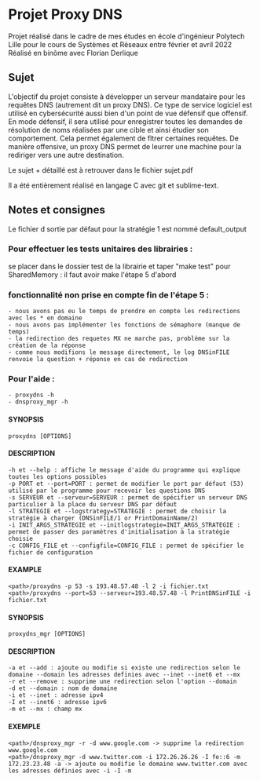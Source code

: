 # Projet Proxy DNS

Projet réalisé dans le cadre de mes études en école d'ingénieur Polytech Lille pour le cours de Systèmes et Réseaux entre février et avril 2022
Réalisé en binôme avec Florian Derlique

## Sujet 

L'objectif du projet consiste à développer un serveur mandataire pour les requêtes DNS (autrement dit un proxy DNS). Ce type de service logiciel est utilisé en cybersécurité aussi bien d'un point de vue défensif que offensif. En mode défensif, il sera utilisé pour enregistrer toutes les demandes de résolution de noms réalisées par une cible et ainsi étudier son comportement. Cela permet également de fltrer certaines requêtes. De manière offensive, un proxy DNS permet de leurrer une machine pour la rediriger vers une autre destination.

Le sujet + détaillé est à retrouver dans le fichier sujet.pdf

Il a été entièrement réalisé en langage C avec git et sublime-text.

## Notes et consignes 

Le fichier d sortie par défaut pour la stratégie 1 est nommé default_output

### Pour effectuer les tests unitaires des librairies :
se placer dans le dossier test de la librairie et taper "make test"
pour SharedMemory : il faut avoir make l'étape 5 d'abord

### fonctionnalité non prise en compte fin de l'étape 5 :
	- nous avons pas eu le temps de prendre en compte les redirections avec les * en domaine
	- nous avons pas implémenter les fonctions de sémaphore (manque de temps)
	- la redirection des requetes MX ne marche pas, problème sur la création de la réponse
	- comme nous modifions le message directement, le log DNSinFILE renvoie la question + réponse en cas de redirection

### Pour l'aide : 
	- proxydns -h
	- dnsproxy_mgr -h

#### SYNOPSIS
	proxydns [OPTIONS]
	
#### DESCRIPTION
	-h et --help : affiche le message d'aide du programme qui explique toutes les options possibles
	-p PORT et --port=PORT : permet de modifier le port par défaut (53) utilisé par le programme pour recevoir les questions DNS
	-s SERVEUR et --serveur=SERVEUR : permet de spécifier un serveur DNS particulier à la place du serveur DNS par défaut
	-l STRATEGIE et --logstrategy=STRATEGIE : permet de choisir la stratégie à charger (DNSinFILE/1 or PrintDomainName/2)
	-i INIT_ARGS_STRATEGIE et --initlogstrategie=INIT_ARGS_STRATEGIE : permet de passer des paramètres d'initialisation à la stratégie choisie 
	-c CONFIG_FILE et --configfile=CONFIG_FILE : permet de spécifier le fichier de configuration
#### EXAMPLE
	<path>/proxydns -p 53 -s 193.48.57.48 -l 2 -i fichier.txt
	<path>/proxydns --port=53 --serveur=193.48.57.48 -l PrintDNSinFILE -i fichier.txt

#### SYNOPSIS
	proxydns_mgr [OPTIONS]
#### DESCRIPTION
	-a et --add : ajoute ou modifie si existe une redirection selon le domaine --domain les adresses definies avec --inet --inet6 et --mx
	-r et --remove : supprime une redirection selon l'option --domain
	-d et --domain : nom de domaine
	-i et --inet : adresse ipv4
	-I et --inet6 : adresse ipv6
	-m et --mx : champ mx
#### EXEMPLE
	<path>/dnsproxy_mgr -r -d www.google.com -> supprime la redirection www.google.com
	<path>/dnsproxy_mgr -d www.twitter.com -i 172.26.26.26 -I fe::6 -m 172.23.23.48 -a -> ajoute ou modifie le domaine www.twitter.com avec les adresses définies avec -i -I -m


